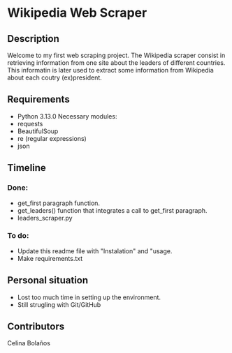 # Wikipedia Web Scraper

## Description
Welcome to my first web scraping project.
The Wikipedia scraper consist in retrieving information from one site about the leaders of different countries.
This informatin is later used to extract some information from Wikipedia about each coutry (ex)president.

## Requirements
- Python 3.13.0
Necessary modules:
- requests
- BeautifulSoup
- re (regular expressions)
- json

## Timeline
###  Done:
 - get_first paragraph function.
 - get_leaders() function that integrates a call to get_first paragraph.
 - leaders_scraper.py

### To do:
- Update this readme file with "Instalation" and "usage.
- Make requirements.txt

## Personal situation
- Lost too much time in setting up the environment.
- Still strugling with Git/GitHub

## Contributors
Celina Bolaños


